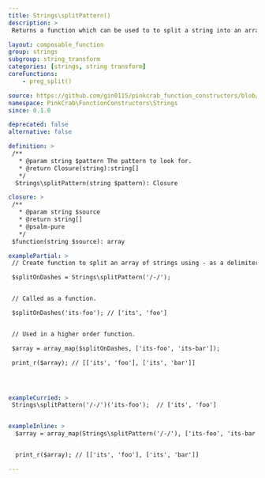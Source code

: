 ```yaml
---
title: Strings\splitPattern()
description: >
 Returns a function which can be used to to split a string into an array of strings. The created function can then reused over any string, or used as part of a Higher Order Function such as array_map().

layout: composable_function
group: strings
subgroup: string_transform
categories: [strings, string transform]
coreFunctions: 
    - preg_split()

source: https://github.com/gin0115/pinkcrab_function_constructors/blob/master/src/strings.php#L268
namespace: PinkCrab\FunctionConstructors\Strings
since: 0.1.0

deprecated: false
alternative: false

definition: >
 /**
   * @param string $pattern The pattern to look for.
   * @return Closure(string):string[]
   */
  Strings\splitPattern(string $pattern): Closure

closure: >
 /**
   * @param string $source
   * @return string[]
   * @psalm-pure
   */ 
 $function(string $source): array

examplePartial: >
 // Create function to split an array of strings using - as a delimiter.

 $splitOnDashes = Strings\splitPattern('/-/');


 // Called as a function.

 $splitOnDashes('its-foo'); // ['its', 'foo']


 // Used in a higher order function.

 $array = array_map($splitOnDashes, ['its-foo', 'its-bar']);

 print_r($array); // [['its', 'foo'], ['its', 'bar']]




exampleCurried: >
 Strings\splitPattern('/-/')('its-foo');  // ['its', 'foo']


exampleInline: >
  $array = array_map(Strings\splitPattern('/-/'), ['its-foo', 'its-bar']);


  print_r($array); // [['its', 'foo'], ['its', 'bar']]

---
```

